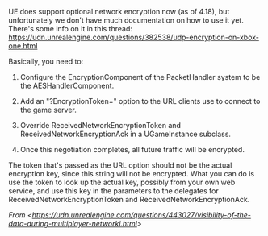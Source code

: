 UE does support optional network encryption now (as of 4.18), but unfortunately we don't have much documentation on how to use it yet. There's some info on it in this thread: <https://udn.unrealengine.com/questions/382538/udp-encryption-on-xbox-one.html>

Basically, you need to:

1.  Configure the EncryptionComponent of the PacketHandler system to be the AESHandlerComponent.

2.  Add an "?EncryptionToken=" option to the URL clients use to connect to the game server.

3.  Override ReceivedNetworkEncryptionToken and ReceivedNetworkEncryptionAck in a UGameInstance subclass.

4.  Once this negotiation completes, all future traffic will be encrypted.

The token that's passed as the URL option should not be the actual encryption key, since this string will not be encrypted. What you can do is use the token to look up the actual key, possibly from your own web service, and use this key in the parameters to the delegates for ReceivedNetworkEncryptionToken and ReceivedNetworkEncryptionAck.

_From &lt;<https://udn.unrealengine.com/questions/443027/visibility-of-the-data-during-multiplayer-networki.html>&gt;_
